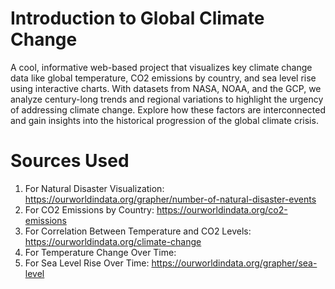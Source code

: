 # Introduction to Global Climate Change
A cool, informative web-based project that visualizes key climate change data like global temperature, CO2 emissions by country, and sea level rise using interactive charts. With datasets from NASA, NOAA, and the GCP, we analyze century-long trends and regional variations to highlight the urgency of addressing climate change. Explore how these factors are interconnected and gain insights into the historical progression of the global climate crisis.

# Sources Used
1. For Natural Disaster Visualization: https://ourworldindata.org/grapher/number-of-natural-disaster-events
2. For CO2 Emissions by Country: https://ourworldindata.org/co2-emissions 
3. For Correlation Between Temperature and CO2 Levels:  https://ourworldindata.org/climate-change
4. For Temperature Change Over Time: 
5. For Sea Level Rise Over Time: https://ourworldindata.org/grapher/sea-level
